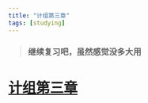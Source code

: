 ```yaml
---
title: "计组第三章"
tags: [studying]
---
```


> ### 继续复习吧，虽然感觉没多大用 

# [计组第三章](https://github.com/duckduckk/duckduckk.github.io/blob/master/_posts/%E8%AE%A1%E7%BB%84%E7%AC%AC%E4%B8%89%E7%AB%A0.md)
